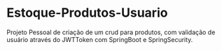 # Estoque-Produtos-Usuario
Projeto Pessoal de criação de um crud para produtos, com validação de usuário através do JWTToken com SpringBoot e SpringSecurity.
